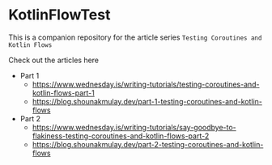 # KotlinFlowTest

This is a companion repository for the article series `Testing Coroutines and Kotlin Flows`

Check out the articles here
- Part 1
  - https://www.wednesday.is/writing-tutorials/testing-coroutines-and-kotlin-flows-part-1
  - https://blog.shounakmulay.dev/part-1-testing-coroutines-and-kotlin-flows
- Part 2
  - https://www.wednesday.is/writing-tutorials/say-goodbye-to-flakiness-testing-coroutines-and-kotlin-flows-part-2
  -  https://blog.shounakmulay.dev/part-2-testing-coroutines-and-kotlin-flows
